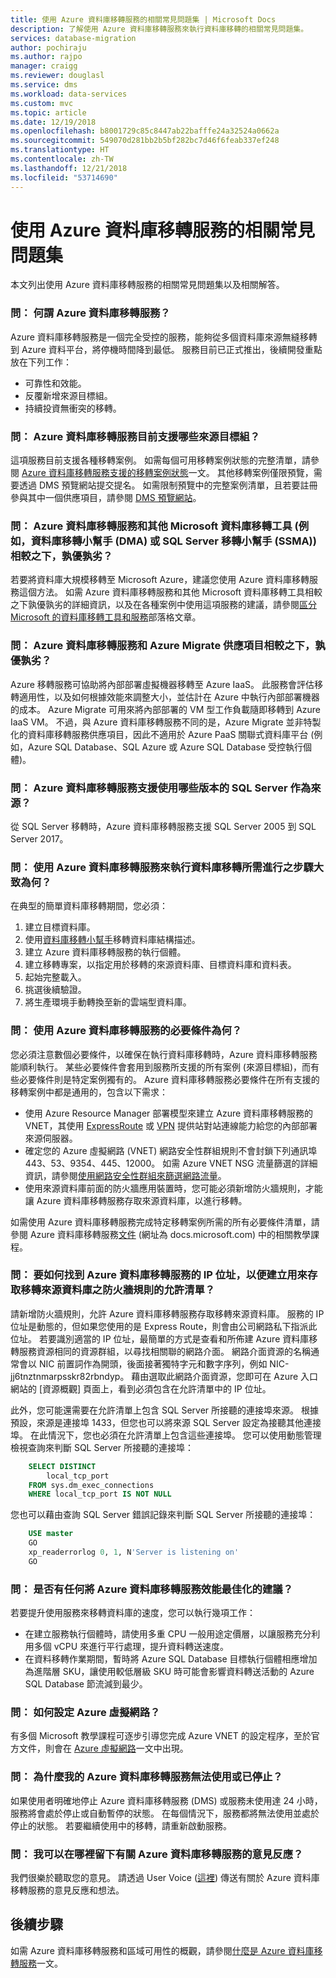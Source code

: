 ```yaml
---
title: 使用 Azure 資料庫移轉服務的相關常見問題集 | Microsoft Docs
description: 了解使用 Azure 資料庫移轉服務來執行資料庫移轉的相關常見問題集。
services: database-migration
author: pochiraju
ms.author: rajpo
manager: craigg
ms.reviewer: douglasl
ms.service: dms
ms.workload: data-services
ms.custom: mvc
ms.topic: article
ms.date: 12/19/2018
ms.openlocfilehash: b8001729c85c8447ab22bafffe24a32524a0662a
ms.sourcegitcommit: 549070d281bb2b5bf282bc7d46f6feab337ef248
ms.translationtype: HT
ms.contentlocale: zh-TW
ms.lasthandoff: 12/21/2018
ms.locfileid: "53714690"
---
```

# <a name="faq-about-using-the-azure-database-migration-service"></a>使用 Azure 資料庫移轉服務的相關常見問題集
本文列出使用 Azure 資料庫移轉服務的相關常見問題集以及相關解答。

### <a name="q-what-is-azure-database-migration-service"></a>問： 何謂 Azure 資料庫移轉服務？
Azure 資料庫移轉服務是一個完全受控的服務，能夠從多個資料庫來源無縫移轉到 Azure 資料平台，將停機時間降到最低。 服務目前已正式推出，後續開發重點放在下列工作：
- 可靠性和效能。
- 反覆新增來源目標組。
- 持續投資無衝突的移轉。

### <a name="q-what-source-target-pairs-does-the-azure-database-migration-service-currently-support"></a>問： Azure 資料庫移轉服務目前支援哪些來源目標組？
這項服務目前支援各種移轉案例。 如需每個可用移轉案例狀態的完整清單，請參閱 [Azure 資料庫移轉服務支援的移轉案例狀態](https://docs.microsoft.com/azure/dms/resource-scenario-status)一文。 其他移轉案例僅限預覽，需要透過 DMS 預覽網站提交提名。 如需限制預覽中的完整案例清單，且若要註冊參與其中一個供應項目，請參閱 [DMS 預覽網站](https://aka.ms/dms-preview/)。

### <a name="q-how-does-the-azure-database-migration-service-compare-to-other-microsoft-database-migration-tools-such-as-the-database-migration-assistant-dma-or-sql-server-migration-assistant-ssma"></a>問： Azure 資料庫移轉服務和其他 Microsoft 資料庫移轉工具 (例如，資料庫移轉小幫手 (DMA) 或 SQL Server 移轉小幫手 (SSMA)) 相較之下，孰優孰劣？
若要將資料庫大規模移轉至 Microsoft Azure，建議您使用 Azure 資料庫移轉服務這個方法。 如需 Azure 資料庫移轉服務和其他 Microsoft 資料庫移轉工具相較之下孰優孰劣的詳細資訊，以及在各種案例中使用這項服務的建議，請參閱[區分 Microsoft 的資料庫移轉工具和服務](https://blogs.msdn.microsoft.com/datamigration/2017/10/13/differentiating-microsofts-database-migration-tools-and-services/)部落格文章。

### <a name="q-how-does-the-azure-database-migration-service-compare-to-the-azure-migrate-offering"></a>問： Azure 資料庫移轉服務和 Azure Migrate 供應項目相較之下，孰優孰劣？
Azure 移轉服務可協助將內部部署虛擬機器移轉至 Azure IaaS。 此服務會評估移轉適用性，以及如何根據效能來調整大小，並估計在 Azure 中執行內部部署機器的成本。 Azure Migrate 可用來將內部部署的 VM 型工作負載隨即移轉到 Azure IaaS VM。 不過，與 Azure 資料庫移轉服務不同的是，Azure Migrate 並非特製化的資料庫移轉服務供應項目，因此不適用於 Azure PaaS 關聯式資料庫平台 (例如，Azure SQL Database、SQL Azure 或 Azure SQL Database 受控執行個體)。

### <a name="q-what-versions-of-sql-server-does-the-azure-database-migration-service-support-as-a-source"></a>問： Azure 資料庫移轉服務支援使用哪些版本的 SQL Server 作為來源？
從 SQL Server 移轉時，Azure 資料庫移轉服務支援 SQL Server 2005 到 SQL Server 2017。

### <a name="q-what-is-a-summary-of-the-steps-required-to-use-the-azure-database-migration-service-to-perform-a-database-migration"></a>問： 使用 Azure 資料庫移轉服務來執行資料庫移轉所需進行之步驟大致為何？
在典型的簡單資料庫移轉期間，您必須：
1.  建立目標資料庫。
2.  使用[資料庫移轉小幫手](https://www.microsoft.com/en-us/download/details.aspx?id=53595)移轉資料庫結構描述。
3.  建立 Azure 資料庫移轉服務的執行個體。
4.  建立移轉專案，以指定用於移轉的來源資料庫、目標資料庫和資料表。
5.  起始完整載入。
6.  挑選後續驗證。
7.  將生產環境手動轉換至新的雲端型資料庫。 

### <a name="q-what-are-the-prerequisites-for-using-the-azure-database-migration-service"></a>問： 使用 Azure 資料庫移轉服務的必要條件為何？
您必須注意數個必要條件，以確保在執行資料庫移轉時，Azure 資料庫移轉服務能順利執行。 某些必要條件會套用到服務所支援的所有案例 (來源目標組)，而有些必要條件則是特定案例獨有的。
Azure 資料庫移轉服務必要條件在所有支援的移轉案例中都是通用的，包含以下需求：
- 使用 Azure Resource Manager 部署模型來建立 Azure 資料庫移轉服務的 VNET，其使用 [ExpressRoute](https://docs.microsoft.com/azure/expressroute/expressroute-introduction) 或 [VPN](https://docs.microsoft.com/azure/vpn-gateway/vpn-gateway-about-vpngateways) 提供站對站連線能力給您的內部部署來源伺服器。
- 確定您的 Azure 虛擬網路 (VNET) 網路安全性群組規則不會封鎖下列通訊埠 443、53、9354、445、12000。 如需 Azure VNET NSG 流量篩選的詳細資訊，請參閱[使用網路安全性群組來篩選網路流量](https://docs.microsoft.com/azure/virtual-network/virtual-networks-nsg)。
- 使用來源資料庫前面的防火牆應用裝置時，您可能必須新增防火牆規則，才能讓 Azure 資料庫移轉服務存取來源資料庫，以進行移轉。
 
如需使用 Azure 資料庫移轉服務完成特定移轉案例所需的所有必要條件清單，請參閱 Azure 資料庫移轉服務[文件](https://docs.microsoft.com/azure/dms/dms-overview) (網址為 docs.microsoft.com) 中的相關教學課程。

### <a name="q-how-do-i-find-the-ip-address-for-the-azure-database-migration-service-so-that-i-can-create-an-allow-list-for-the-firewall-rules-used-to-access-my-source-database-for-migration"></a>問： 要如何找到 Azure 資料庫移轉服務的 IP 位址，以便建立用來存取移轉來源資料庫之防火牆規則的允許清單？
請新增防火牆規則，允許 Azure 資料庫移轉服務存取移轉來源資料庫。 服務的 IP 位址是動態的，但如果您使用的是 Express Route，則會由公司網路私下指派此位址。 若要識別適當的 IP 位址，最簡單的方式是查看和所佈建 Azure 資料庫移轉服務資源相同的資源群組，以尋找相關聯的網路介面。 網路介面資源的名稱通常會以 NIC 前置詞作為開頭，後面接著獨特字元和數字序列，例如 NIC-jj6tnztnmarpsskr82rbndyp。 藉由選取此網路介面資源，您即可在 Azure 入口網站的 [資源概觀] 頁面上，看到必須包含在允許清單中的 IP 位址。

此外，您可能還需要在允許清單上包含 SQL Server 所接聽的連接埠來源。 根據預設，來源是連接埠 1433，但您也可以將來源 SQL Server 設定為接聽其他連接埠。 在此情況下，您也必須在允許清單上包含這些連接埠。 您可以使用動態管理檢視查詢來判斷 SQL Server 所接聽的連接埠：

```sql
    SELECT DISTINCT 
        local_tcp_port 
    FROM sys.dm_exec_connections 
    WHERE local_tcp_port IS NOT NULL
```
您也可以藉由查詢 SQL Server 錯誤記錄來判斷 SQL Server 所接聽的連接埠：

```sql
    USE master
    GO
    xp_readerrorlog 0, 1, N'Server is listening on' 
    GO
```

### <a name="q-are-there-any-recommendations-for-optimizing-the-performance-of-the-azure-database-migration-service"></a>問： 是否有任何將 Azure 資料庫移轉服務效能最佳化的建議？
若要提升使用服務來移轉資料庫的速度，您可以執行幾項工作：
- 在建立服務執行個體時，請使用多重 CPU 一般用途定價層，以讓服務充分利用多個 vCPU 來進行平行處理，提升資料轉送速度。
- 在資料移轉作業期間，暫時將 Azure SQL Database 目標執行個體相應增加為進階層 SKU，讓使用較低層級 SKU 時可能會影響資料轉送活動的 Azure SQL Database 節流減到最少。

### <a name="q-how-do-i-set-up-an-azure-virtual-network"></a>問： 如何設定 Azure 虛擬網路？
有多個 Microsoft 教學課程可逐步引導您完成 Azure VNET 的設定程序，至於官方文件，則會在 [Azure 虛擬網路](https://docs.microsoft.com/azure/virtual-network/virtual-networks-overview)一文中出現。

### <a name="q-why-is-my-azure-database-migration-service-unavailable-or-stopped"></a>問： 為什麼我的 Azure 資料庫移轉服務無法使用或已停止？
如果使用者明確地停止 Azure 資料庫移轉服務 (DMS) 或服務未使用達 24 小時，服務將會處於停止或自動暫停的狀態。 在每個情況下，服務都將無法使用並處於停止的狀態。  若要繼續使用中的移轉，請重新啟動服務。

### <a name="q-where-can-i-leave-feedback-about-the-azure-database-migration-service"></a>問： 我可以在哪裡留下有關 Azure 資料庫移轉服務的意見反應？
我們很樂於聽取您的意見。 請透過 User Voice ([這裡](https://feedback.azure.com/forums/906100-azure-database-migration-service)) 傳送有關於 Azure 資料庫移轉服務的意見反應和想法。

## <a name="next-steps"></a>後續步驟
如需 Azure 資料庫移轉服務和區域可用性的概觀，請參閱[什麼是 Azure 資料庫移轉服務](dms-overview.md)一文。 
